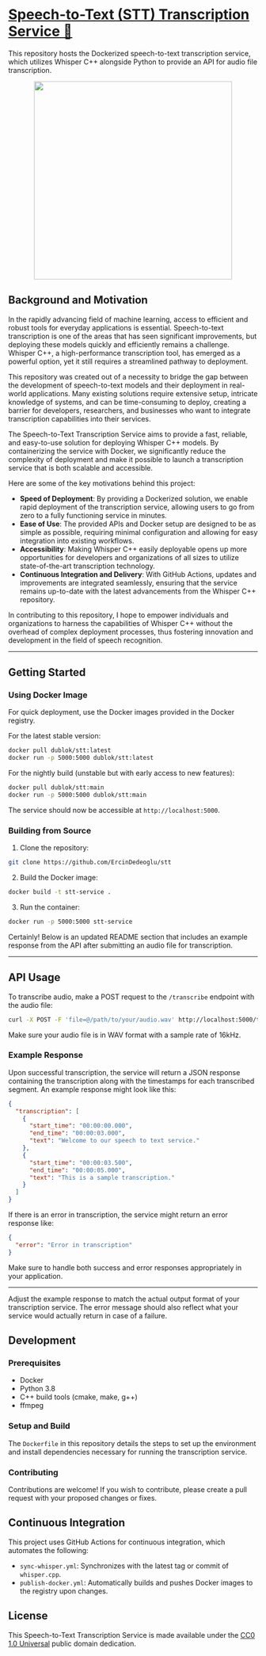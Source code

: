 # [Speech-to-Text (STT) Transcription Service 🎤](https://github.com/ErcinDedeoglu/stt)

This repository hosts the Dockerized speech-to-text transcription service, which utilizes Whisper C++ alongside Python to provide an API for audio file transcription.

<div align="center"><img src="https://github.com/ErcinDedeoglu/stt/assets/6512072/0f63bc19-7662-4a03-b7bb-dea8bfbb44d7" width="400"></div>

## Background and Motivation

In the rapidly advancing field of machine learning, access to efficient and robust tools for everyday applications is essential. Speech-to-text transcription is one of the areas that has seen significant improvements, but deploying these models quickly and efficiently remains a challenge. Whisper C++, a high-performance transcription tool, has emerged as a powerful option, yet it still requires a streamlined pathway to deployment.

This repository was created out of a necessity to bridge the gap between the development of speech-to-text models and their deployment in real-world applications. Many existing solutions require extensive setup, intricate knowledge of systems, and can be time-consuming to deploy, creating a barrier for developers, researchers, and businesses who want to integrate transcription capabilities into their services.

The Speech-to-Text Transcription Service aims to provide a fast, reliable, and easy-to-use solution for deploying Whisper C++ models. By containerizing the service with Docker, we significantly reduce the complexity of deployment and make it possible to launch a transcription service that is both scalable and accessible.

Here are some of the key motivations behind this project:

- **Speed of Deployment**: By providing a Dockerized solution, we enable rapid deployment of the transcription service, allowing users to go from zero to a fully functioning service in minutes.
- **Ease of Use**: The provided APIs and Docker setup are designed to be as simple as possible, requiring minimal configuration and allowing for easy integration into existing workflows.
- **Accessibility**: Making Whisper C++ easily deployable opens up more opportunities for developers and organizations of all sizes to utilize state-of-the-art transcription technology.
- **Continuous Integration and Delivery**: With GitHub Actions, updates and improvements are integrated seamlessly, ensuring that the service remains up-to-date with the latest advancements from the Whisper C++ repository.

In contributing to this repository, I hope to empower individuals and organizations to harness the capabilities of Whisper C++ without the overhead of complex deployment processes, thus fostering innovation and development in the field of speech recognition.

---

## Getting Started

### Using Docker Image

For quick deployment, use the Docker images provided in the Docker registry.

For the latest stable version:
```bash
docker pull dublok/stt:latest
docker run -p 5000:5000 dublok/stt:latest
```

For the nightly build (unstable but with early access to new features):
```bash
docker pull dublok/stt:main
docker run -p 5000:5000 dublok/stt:main
```

The service should now be accessible at `http://localhost:5000`.

### Building from Source

1. Clone the repository:
```bash
git clone https://github.com/ErcinDedeoglu/stt
```

2. Build the Docker image:
```bash
docker build -t stt-service .
```

3. Run the container:
```bash
docker run -p 5000:5000 stt-service
```

Certainly! Below is an updated README section that includes an example response from the API after submitting an audio file for transcription.

---

## API Usage

To transcribe audio, make a POST request to the `/transcribe` endpoint with the audio file:

```bash
curl -X POST -F 'file=@/path/to/your/audio.wav' http://localhost:5000/transcribe
```

Make sure your audio file is in WAV format with a sample rate of 16kHz.

### Example Response

Upon successful transcription, the service will return a JSON response containing the transcription along with the timestamps for each transcribed segment. An example response might look like this:

```json
{
  "transcription": [
    {
      "start_time": "00:00:00.000",
      "end_time": "00:00:03.000",
      "text": "Welcome to our speech to text service."
    },
    {
      "start_time": "00:00:03.500",
      "end_time": "00:00:05.000",
      "text": "This is a sample transcription."
    }
  ]
}
```

If there is an error in transcription, the service might return an error response like:

```json
{
  "error": "Error in transcription"
}
```

Make sure to handle both success and error responses appropriately in your application.

--- 

Adjust the example response to match the actual output format of your transcription service. The error message should also reflect what your service would actually return in case of a failure.

## Development

### Prerequisites

- Docker
- Python 3.8
- C++ build tools (cmake, make, g++)
- ffmpeg

### Setup and Build

The `Dockerfile` in this repository details the steps to set up the environment and install dependencies necessary for running the transcription service.

### Contributing

Contributions are welcome! If you wish to contribute, please create a pull request with your proposed changes or fixes.

## Continuous Integration

This project uses GitHub Actions for continuous integration, which automates the following:

- `sync-whisper.yml`: Synchronizes with the latest tag or commit of `whisper.cpp`.
- `publish-docker.yml`: Automatically builds and pushes Docker images to the registry upon changes.

## License

This Speech-to-Text Transcription Service is made available under the [CC0 1.0 Universal](LICENSE) public domain dedication.

